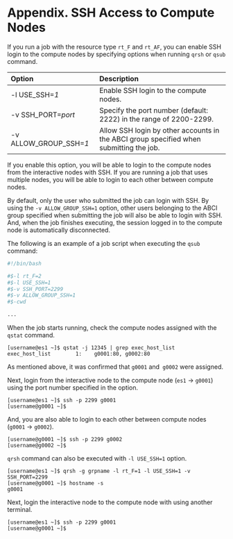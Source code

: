 # Appendix. SSH Access to Compute Nodes

If you run a job with the resource type `rt_F` and `rt_AF`, you can enable SSH login to the compute nodes by specifying options when running `qrsh` or `qsub` command.

| Option | Description |
|:--|:--|
| -l USE\_SSH=*1* | Enable SSH login to the compute nodes. |
| -v SSH\_PORT=*port* | Specify the port number (default: 2222) in the range of 2200-2299. |
| -v ALLOW\_GROUP\_SSH=*1* | Allow SSH login by other accounts in the ABCI group specified when submitting the job. |

If you enable this option, you will be able to login to the compute nodes from the interactive nodes with SSH.
If you are running a job that uses multiple nodes, you will be able to login to each other between compute nodes.

By default, only the user who submitted the job can login with SSH. By using the `-v ALLOW_GROUP_SSH=1` option, other users belonging to the ABCI group specified when submitting the job will also be able to login with SSH. And, when the job finishes executing, the session logged in to the compute node is automatically disconnected.

The following is an example of a job script when executing the `qsub` command:

```bash
#!/bin/bash

#$-l rt_F=2
#$-l USE_SSH=1
#$-v SSH_PORT=2299
#$-v ALLOW_GROUP_SSH=1
#$-cwd

...
```

When the job starts running, check the compute nodes assigned with the `qstat` command.

```
[username@es1 ~]$ qstat -j 12345 | grep exec_host_list
exec_host_list        1:    g0001:80, g0002:80
```

As mentioned above, it was confirmed that `g0001` and` g0002` were assigned.

Next, login from the interactive node to the compute node (`es1` -> `g0001`) using the port number specified in the option.

```
[username@es1 ~]$ ssh -p 2299 g0001
[username@g0001 ~]$ 
```

And, you are also able to login to each other between compute nodes (`g0001` -> `g0002`).

```
[username@g0001 ~]$ ssh -p 2299 g0002
[username@g0002 ~]$
```

`qrsh` command can also be executed with `-l USE_SSH=1` option.

```
[username@es1 ~]$ qrsh -g grpname -l rt_F=1 -l USE_SSH=1 -v SSH_PORT=2299
[username@g0001 ~]$ hostname -s
g0001
```

Next, login the interactive node to the compute node with using another terminal.

```
[username@es1 ~]$ ssh -p 2299 g0001
[username@g0001 ~]$ 
```

